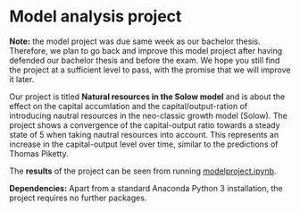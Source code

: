 # Model analysis project

**Note:** the model project was due same week as our bachelor thesis. Therefore, we plan to go back and improve this model project after having defended our bachelor thesis and before the exam. We hope you still find the project at a sufficient level to pass, with the promise that we will improve it later.

Our project is titled **Natural resources in the Solow model** and is about the effect on the capital accumlation and the capital/output-ration of introducing nautral resources in the neo-classic growth model (Solow). The project shows a convergence of the capital-output ratio towards a steady state of 5 when taking nautral resources into account. This represents an increase in the capital-output level over time, similar to the predictions of Thomas Piketty.

The **results** of the project can be seen from running [modelproject.ipynb](modelproject.ipynb).

**Dependencies:** Apart from a standard Anaconda Python 3 installation, the project requires no further packages.
